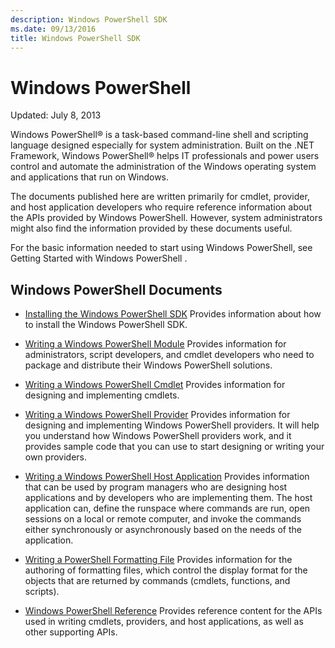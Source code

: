 ```yaml
---
description: Windows PowerShell SDK
ms.date: 09/13/2016
title: Windows PowerShell SDK
---
```

# Windows PowerShell

Updated: July 8, 2013

Windows PowerShell&reg; is a task-based command-line shell and scripting language designed especially
for system administration. Built on the .NET Framework, Windows PowerShell&reg; helps IT professionals
and power users control and automate the administration of the Windows operating system and
applications that run on Windows.

The documents published here are written primarily for cmdlet, provider, and host application
developers who require reference information about the APIs provided by Windows PowerShell.
However, system administrators might also find the information provided by these documents useful.

For the basic information needed to start using Windows PowerShell, see Getting Started with
Windows PowerShell .

## Windows PowerShell Documents

- [Installing the Windows PowerShell SDK](./installing-the-windows-powershell-sdk.md)
Provides information about how to install the Windows PowerShell SDK.

- [Writing a Windows PowerShell Module](./module/writing-a-windows-powershell-module.md)
Provides information for administrators, script developers, and cmdlet developers who need to
package and distribute their Windows PowerShell solutions.

- [Writing a Windows PowerShell Cmdlet](./cmdlet/writing-a-windows-powershell-cmdlet.md)
Provides information for designing and implementing cmdlets.

- [Writing a Windows PowerShell Provider](./provider/writing-a-windows-powershell-provider.md)
Provides information for designing and implementing Windows PowerShell providers. It will help
you understand how Windows PowerShell providers work, and it provides sample code that you can
use to start designing or writing your own providers.

- [Writing a Windows PowerShell Host Application](./hosting/writing-a-windows-powershell-host-application.md)
Provides information that can be used by program managers who are designing host applications and
by developers who are implementing them. The host application can, define the runspace where
commands are run, open sessions on a local or remote computer, and invoke the commands either
synchronously or asynchronously based on the needs of the application.

- [Writing a PowerShell Formatting File](./format/writing-a-powershell-formatting-file.md)
Provides information for the authoring of formatting files, which control the display format for
the objects that are returned by commands (cmdlets, functions, and scripts).

- [Windows PowerShell Reference](./windows-powershell-reference.md)
Provides reference content for the APIs used in writing cmdlets, providers, and host
applications, as well as other supporting APIs.
